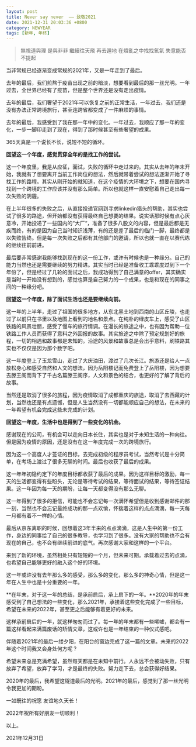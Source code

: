 ```yaml
---
layout: post
title: Never say never  —— 致敬2021
date: 2021-12-31 20:03:36 +0800
category: NEWYEAR
tags: [新年, 年终]
---
```


> 無視道與理 是與非非 繼續往天飛 再去遁地 在煩亂之中找找氧氣 失意能否不提起
> 

当非常规已经逐渐变成常规的2021年，又是一年走到了最后。

去年的最后，我们煎熬于疫苗出现之前的暗淡，想要看到最后的那一丝光明。一年过去，全世界已经有了疫苗，但是整个世界还是没有走出疫情。

去年的最后，我们奢望于2021年可以恢复之前的正常生活，一年过去，我们还是没有办法正常跨境旅行，甚至连跨省都变成了一件麻烦的事情。

去年的最后，我感受到了我在那一年中的变化。一年过去，我顺应了那一年的变化，一步一脚印走到了现在，得到了那时候甚至有些奢望的成果。

365天真是一个说长不长，说短不短的循环。

**回望这一个年度，感觉贯穿全年的是找工作的尝试。**

这一个年度里，我是从应征，面试，失败的循环中走过来的。其实从去年的年末开始，我就有了想要离开当前工作岗位的想法，然后就带着尝试的想法逐渐开始了寻找工作的路程。其实从刚开始的就知道，在这个疫情的大环境之下，想要在国内寻找到一个跨境的工作应该并没有那么简单。所以也就这样一直安慰着自己走出每一次失败的阴霾。

在上半年很多的失败之后，从直接投递官网到寻求linkedin猎头的帮助，其实也尝试了很多的路途，但开始都没有获得最终自己想要的结果。说实话那时候有点心灰意冷，开始投递了一些国内的“大厂“，准备了很多八股文的内容，但是最后都是无疾而终，有的是因为自己当时知识浅薄，有的还是差了最后的临门一脚，最终都是以失败告终。但是每一次失败之后都有其他部门的邀请，所以也就一直在以赛代练的继续往前前进。

最后要非常感谢我能够找到现在的这一份工作，或许有时候也是一种缘分。自己的能力当然也还是需要继续的努力精进。其实当时已经是准备收工乖乖度过到下一个年份了，但是经过了几轮的面试之后，我成功得到了自己满意的offer，其实确实是当时一开始没有想到的，感觉也算是自己努力的一个成果，也是和现在的同事之间的一种缘分吧。

**回望这一个年度，除了面试生活也还是要继续向前。**

这一年的上半年，走过了祖国的很多地方，从东北黑土地到西南的山区丘陵，也走过了以前只在书里以及地图上看到的地名和景点。在纯朴的绿皮车上，感受了山区铁路的风景壮丽，感受了慢车的旅行情调。在漫长的旅途之中，也有因为帮助一位铁路工作人员而获得了意料之外回报的故事。其实旅途之中除了预定规划好的旅程，一切的相遇和故事都是未知的。沿途的风景和故事总是会出乎意料，刷铁路其实也不仅仅是因为那个数字吧。

这一年度登上了玉龙雪山，走过了大庆油田，渡过了几次长江。旅游还是给人一点放松身心和感受自然和人文的想法，因为岳阳楼记而免费登上了岳阳楼，因为想要去滕王阁而背下了千古名篇滕王阁序，人文和景色的结合，也更好的了解了背后的故事。

当然还是取消了很多的旅程，因为疫情取消了成都重庆的旅途，取消了去西藏的计划，当然也还是有点遗憾，但是人生当然没有一切都能顺应自己的想法，在未来的一年希望有机会完成这些未完成的计划。

**回望这一年度，生活中也是得到了一些变化的机会。**

感谢现在的公司，有机会可以走向日本长住，其实也是对于未知生活的一种向往。但是因为疫情的原因，还是没有在这一年度完成一次的跨境旅行。

因为这一个高度人才签证的目标，去完成初级的程序员考试，当然考试是十分简单，在考场上渡过了很多无聊的时间。最后也收获了最后的成果。

这一年年初隐约定下的年度目标都收获了最后的成果。因为这样目标的激励，每一天的生活都变得有些盼头，无论是等待考试的结果，等待面试的结果，等待签证结果。这一年因为每一天的期盼，让每一天都变得没有那么无聊。

这一年得到了很多的拒信，可能也不会忘记每一次满怀希望但是收到感谢邮件的那一刻，当然也不会忘记最终成功的那一点欢愉，怀揣着这样的点点滴滴，每一天每一月都有着不一样的心情。

最后从京东离职的时候，回想着这3年半来的点点滴滴，这是人生中的第一份工作，身边的同事给了自己的很多教导，也学习到了很多。没有大家的帮助也不会有现在的自己，也不会有继续前进的底气。再次感谢大家和这样的一个平台。

来到了新的环境，虽然相处只有短短的一个月，但未来可期。承载着过去的点滴，也希望自己能够更好的融入这个好的环境。

这一年或许没有去年那么多的感受，那么多的变化，那么多的神奇心情，但是这一年在人生中也是十分重要的一年。

**在年末，对于这一年的总结，是承前启后，承上启下的一年。**2020年的年末感受到了自己想法的一些变化，那么2021年，承接着这些变化完成了一些目标，希望在未来的2022年，甚至更之后能够有着更好的未来。

这样承前启后的一年，就这样匆匆而过了。每一年的年末都有一些唏嘘，都会有一篇这样看起来满篇废话的矫情文章，这或许也是一年结束的一种仪式感吧。

伴随着2021年的最后一缕夕阳，在阳台的窗边完成了这一篇的文章。未来的2022年这个时间我又会身处何方呢？

希望未来总是充满希望，虽然每天都是在未知中前行。人永远不会被动失败，只有放弃了希望，放弃了学习，才是最终的失败。努力走下去，总会获得好结果。

2020年的最后，我希望这隧道最后的光明。2021年的最后，感觉到了那一丝光明令我更加的期盼。

一如既往的祝愿 友谊地久天长！

2022年祝所有好朋友一切顺利！

以上。

2021年12月31日